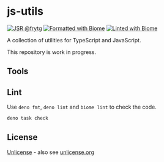 # js-utils

[![JSR @frytg](https://jsr.io/badges/@frytg)](https://jsr.io/@frytg)
[![Formatted with Biome](https://img.shields.io/badge/Formatted_with-Biome-60a5fa?style=flat&logo=biome)](https://biomejs.dev/)
[![Linted with Biome](https://img.shields.io/badge/Linted_with-Biome-60a5fa?style=flat&logo=biome)](https://biomejs.dev)

A collection of utilities for TypeScript and JavaScript.

This repository is work in progress.

## Tools

## Lint

Use `deno fmt`, `deno lint` and `biome lint` to check the code.

```bash
deno task check
```

## License

[Unlicense](./LICENSE) - also see [unlicense.org](https://unlicense.org)
